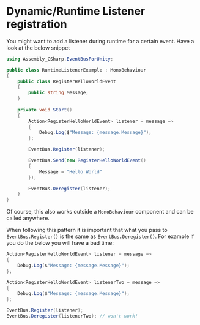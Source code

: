 ﻿---
sidebar_position: 5
---

# Dynamic/Runtime Listener registration 

You might want to add a listener during runtime for a certain event. Have a look at the below snippet
```csharp
using Assembly_CSharp.EventBusForUnity;

public class RuntimeListenerExample : MonoBehaviour
{
    public class RegisterHelloWorldEvent
    {
        public string Message;
    }
    
    private void Start() 
    {
        Action<RegisterHelloWorldEvent> listener = message =>
        {
            Debug.Log($"Message: {message.Message}");
        };

        EventBus.Register(listener);

        EventBus.Send(new RegisterHelloWorldEvent()
        {
            Message = "Hello World"
        });

        EventBus.Deregister(listener);
    }
}
```
Of course, this also works outside a `MonoBehaviour` component and can be called anywhere. 

When following this pattern it is important that what you pass to `EventBus.Register()` is the same as `EventBus.Deregister()`. For example if you do the below you will have a bad time:
```csharp
Action<RegisterHelloWorldEvent> listener = message =>
{
    Debug.Log($"Message: {message.Message}");
};

Action<RegisterHelloWorldEvent> listenerTwo = message =>
{
    Debug.Log($"Message: {message.Message}");
};

EventBus.Register(listener);
EventBus.Deregister(listenerTwo); // won't work!
```